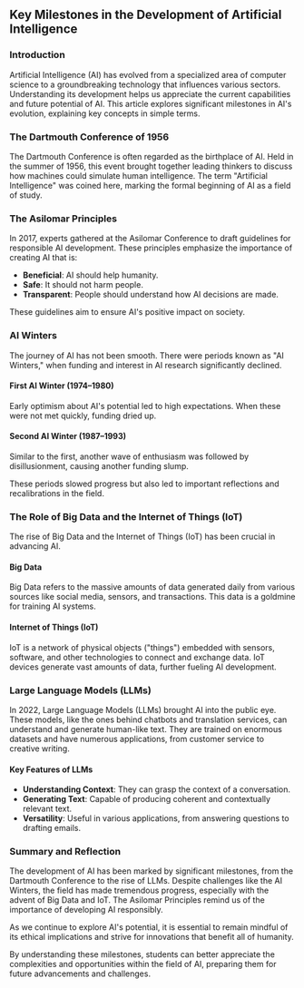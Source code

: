 ## Key Milestones in the Development of Artificial Intelligence

### Introduction

Artificial Intelligence (AI) has evolved from a specialized area of computer science to a groundbreaking technology that influences various sectors. Understanding its development helps us appreciate the current capabilities and future potential of AI. This article explores significant milestones in AI's evolution, explaining key concepts in simple terms.

### The Dartmouth Conference of 1956

The Dartmouth Conference is often regarded as the birthplace of AI. Held in the summer of 1956, this event brought together leading thinkers to discuss how machines could simulate human intelligence. The term "Artificial Intelligence" was coined here, marking the formal beginning of AI as a field of study.

### The Asilomar Principles

In 2017, experts gathered at the Asilomar Conference to draft guidelines for responsible AI development. These principles emphasize the importance of creating AI that is:

- **Beneficial**: AI should help humanity.
- **Safe**: It should not harm people.
- **Transparent**: People should understand how AI decisions are made.

These guidelines aim to ensure AI's positive impact on society.

### AI Winters

The journey of AI has not been smooth. There were periods known as "AI Winters," when funding and interest in AI research significantly declined.

#### First AI Winter (1974–1980)

Early optimism about AI's potential led to high expectations. When these were not met quickly, funding dried up.

#### Second AI Winter (1987–1993)

Similar to the first, another wave of enthusiasm was followed by disillusionment, causing another funding slump.

These periods slowed progress but also led to important reflections and recalibrations in the field.

### The Role of Big Data and the Internet of Things (IoT)

The rise of Big Data and the Internet of Things (IoT) has been crucial in advancing AI.

#### Big Data

Big Data refers to the massive amounts of data generated daily from various sources like social media, sensors, and transactions. This data is a goldmine for training AI systems.

#### Internet of Things (IoT)

IoT is a network of physical objects ("things") embedded with sensors, software, and other technologies to connect and exchange data. IoT devices generate vast amounts of data, further fueling AI development.

### Large Language Models (LLMs)

In 2022, Large Language Models (LLMs) brought AI into the public eye. These models, like the ones behind chatbots and translation services, can understand and generate human-like text. They are trained on enormous datasets and have numerous applications, from customer service to creative writing.

#### Key Features of LLMs

- **Understanding Context**: They can grasp the context of a conversation.
- **Generating Text**: Capable of producing coherent and contextually relevant text.
- **Versatility**: Useful in various applications, from answering questions to drafting emails.

### Summary and Reflection

The development of AI has been marked by significant milestones, from the Dartmouth Conference to the rise of LLMs. Despite challenges like the AI Winters, the field has made tremendous progress, especially with the advent of Big Data and IoT. The Asilomar Principles remind us of the importance of developing AI responsibly.

As we continue to explore AI's potential, it is essential to remain mindful of its ethical implications and strive for innovations that benefit all of humanity.

By understanding these milestones, students can better appreciate the complexities and opportunities within the field of AI, preparing them for future advancements and challenges.